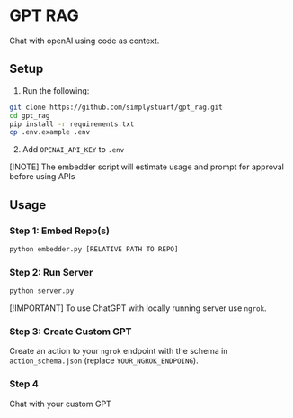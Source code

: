 # GPT RAG

Chat with openAI using code as context.

## Setup

1. Run the following:

```bash
git clone https://github.com/simplystuart/gpt_rag.git
cd gpt_rag
pip install -r requirements.txt
cp .env.example .env
```

2. Add `OPENAI_API_KEY` to `.env`

[!NOTE]
The embedder script will estimate usage and prompt for approval before using APIs

## Usage

### Step 1: Embed Repo(s)

```bash
python embedder.py [RELATIVE PATH TO REPO]
```

### Step 2: Run Server

```bash
python server.py
```

[!IMPORTANT]
To use ChatGPT with locally running server use `ngrok`.

### Step 3: Create Custom GPT

Create an action to your `ngrok` endpoint with the schema in `action_schema.json` (replace `YOUR_NGROK_ENDPOING`).

### Step 4

Chat with your custom GPT
